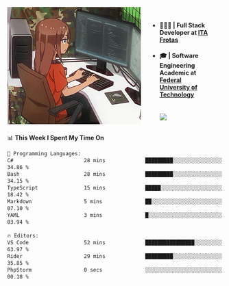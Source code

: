
<body >
  <div style="display: flex; width: auto; margin-right: 30px ">
    <img align="right" width="312" height="274" style="padding-right:20px; " src="assets/umiko.gif" alt="Computer man" />
    <ul style="flex: 1;">
      <li><h4>🧑🏽‍💻 | Full Stack Developer at <a href="https://itafrotas.com//">ITA Frotas</a></h4></li>
      <li><h4>🎓 | Software Engineering Academic at <a href="http://www.utfpr.edu.br/">Federal University of Technology</a></h4></li>
      <br/>
      <a href="https://skillicons.dev">
        <img src="https://skillicons.dev/icons?i=ts,react,nodejs,go,swift,js,adonis,postgres,c,heroku,gradle,firebase,flutter,docker,aws,java,redis,kubernetes&theme=light&&perline=6 " />
      </a>
    </ul>  
    <br/>
  </div>
</body>


<!--START_SECTION:waka-->
📊 **This Week I Spent My Time On** 

```text
💬 Programming Languages: 
C#                       28 mins             █████████░░░░░░░░░░░░░░░░   34.86 % 
Bash                     28 mins             █████████░░░░░░░░░░░░░░░░   34.15 % 
TypeScript               15 mins             █████░░░░░░░░░░░░░░░░░░░░   18.42 % 
Markdown                 5 mins              ██░░░░░░░░░░░░░░░░░░░░░░░   07.10 % 
YAML                     3 mins              █░░░░░░░░░░░░░░░░░░░░░░░░   03.94 % 

🔥 Editors: 
VS Code                  52 mins             ████████████████░░░░░░░░░   63.97 % 
Rider                    29 mins             █████████░░░░░░░░░░░░░░░░   35.85 % 
PhpStorm                 0 secs              ░░░░░░░░░░░░░░░░░░░░░░░░░   00.18 % 
```


<!--END_SECTION:waka-->

<!--
**danielr0d/danielr0d** is a ✨ _special_ ✨ repository because its `README.md` (this file) appears on your GitHub profile.

Here are some ideas to get you started:

- 🔭 I’m currently working on ...
- 🌱 I’m currently learning ...
- 👯 I’m looking to collaborate on ...
- 🤔 I’m looking for help with ...
- 💬 Ask me about ...
- 📫 How to reach me: ...
- 😄 Pronouns: ...
- ⚡ Fun fact: ...
-->
